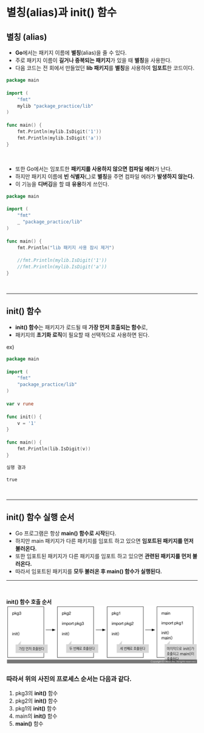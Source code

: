 # **별칭(alias)과 init() 함수**

## **별칭 (alias)**
- **Go**에서는 패키지 이름에 **별칭**(alias)을 줄 수 있다.
- 주로 패키지 이름이 **길거나 중복되는 패키지**가 있을 때 **별칭**을 사용한다.
- 다음 코드는 전 회에서 만들었던 **lib 패키지**를 **별칭**을 사용하여 **임포트**한 코드이다.

~~~go
package main

import (
	"fmt"
	mylib "package_practice/lib"
)

func main() {
	fmt.Println(mylib.IsDigit('1'))
	fmt.Println(mylib.IsDigit('a'))
}
~~~

<br>

- 또한 Go에서는 임포트한 **패키지를 사용하지 않으면 컴파일 에러**가 난다.
- 하지만 패키지 이름에 **빈 식별자**(_)로 **별칭**을 주면 컴파일 에러가 **발생하지 않는다.**
- 이 기능을 **디버깅**을 할 떄 **유용**하게 쓰인다.

~~~go
package main

import (
	"fmt"
	_ "package_practice/lib"
)

func main() {
	fmt.Println("lib 패키지 사용 잠시 제거")

	//fmt.Println(mylib.IsDigit('1'))
	//fmt.Println(mylib.IsDigit('a'))
}
~~~

<br>

---
## **init() 함수** 
- **init() 함수**는 패키지가 로드될 때 **가장 먼저 호출되는 함수**로,
- 패키지의 **초기화 로직**이 필요할 때 선택적으로 사용하면 된다.

ex)
~~~go
package main

import (
    "fmt"
    "package_practice/lib"
)

var v rune

func init() {
    v = '1'
}

func main() {
    fmt.Println(lib.IsDigit(v))
}
~~~

~~~
실행 결과

true
~~~

<br>

---
## **init() 함수 실행 순서**
- Go 프로그램은 항상 **main() 함수로 시작**된다.
- 하지만 main 패키지가 다른 패키지를 임포트 하고 있으면 **임포트된 패키지를 먼저 불러온다.**
- 또한 임포트된 패키지가 다른 패키지를 임포트 하고 있으면 **관련된 패키지를 먼저 불러온다.**
- 따라서 임포트된 패키지를 **모두 불러온 후 main() 함수가 실행된다.**
---

<br>

**init() 함수 호출 순서**
![init_process](/img/init_process.png)

### **따라서 위의 사진의 프로세스 순서는 다음과 같다.**
1. pkg3의 **init()** 함수
2. pkg2의 **init()** 함수
3. pkg1의 **init()** 함수
4. main의 **init()** 함수
5. **main()** 함수